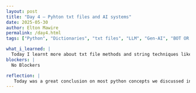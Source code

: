 ```yaml
---
layout: post
title: "Day 4 – Pyhton txt files and AI systems"
date: 2025-05-30
author: Elton Mawire
permalink: /day4.html
tags: ["Python", "Dictionaries", "txt files", "LLM", "Gen-AI", "BOT OR NOT", "Final-day"]

what_i_learned: |
  Today I learnt more about txt file methods and string techniques like splitting and append. We did two exercises that included writing code to ask users for data, copying the data to new text files,and aslo looping to display. We also touched on AI and ML.We covered Gen AI, AI models, Prompt engineering, and played kahoot to check understanding.
blockers: |
  No Blockers

reflection: |
   Today was a great conclusion on most python concepts we discussed in 102 class. The problems we did gave a good big picture view of everything.It was great to learn while playing kahoot, and also checking if pictures are AI generated or not.
---
```

